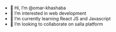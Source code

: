 - 👋 Hi, I’m @omar-khashaba
- 👀 I’m interested in web development
- 🌱 I’m currently learning React JS and Javascript
- 💞️ I’m looking to collaborate on salla platform

<!---
omar-khashaba/omar-khashaba is a ✨ special ✨ repository because its `README.md` (this file) appears on your GitHub profile.
You can click the Preview link to take a look at your changes.
--->
